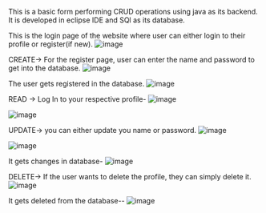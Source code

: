 This is a basic form performing CRUD operations using java as its backend.
It is developed in eclipse IDE and SQl as its database.

This is the login page of the website where user can either login to their profile or register(if new).
![image](https://github.com/simransahay19/CRUD-using-java/assets/97499721/d7ceb9e9-4bab-438d-9439-e6336d3436a1)

CREATE->
For the register page, user can enter the name and password to get into the database.
![image](https://github.com/simransahay19/CRUD-using-java/assets/97499721/1d7f9966-e9f3-4af0-84e7-bf092b2cbfe0)

The user gets registered in the database.
![image](https://github.com/simransahay19/CRUD-using-java/assets/97499721/5966d598-964c-4194-a301-dc56ae5ceda2)

READ ->
Log In to your respective profile-
![image](https://github.com/simransahay19/CRUD-using-java/assets/97499721/ae1dc089-95e9-4b6c-b6e0-8a579c3cee58)

![image](https://github.com/simransahay19/CRUD-using-java/assets/97499721/701c49bf-3bcc-40b3-a0e4-883878e330aa)

UPDATE->
you can either update you name or password.
![image](https://github.com/simransahay19/CRUD-using-java/assets/97499721/7d95fa59-8795-478d-b05c-90ed6eaf3f70)

![image](https://github.com/simransahay19/CRUD-using-java/assets/97499721/5dab4f0c-f8af-4479-b7b3-87f829558ab9)

It gets changes in database-
![image](https://github.com/simransahay19/CRUD-using-java/assets/97499721/ae52940d-eabf-4e28-a804-1ee2dd913a3b)

DELETE->
If the user wants to delete the profile, they can simply delete it.
![image](https://github.com/simransahay19/CRUD-using-java/assets/97499721/77cb96c3-c53a-4f4c-a837-002e6ce8d6a0)

It gets deleted from the database--
![image](https://github.com/simransahay19/CRUD-using-java/assets/97499721/f9569bc9-bb78-4ade-831a-0a496684df68)







